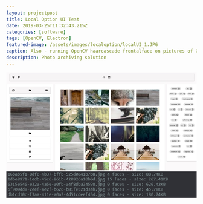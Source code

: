 ```yaml
---
layout: projectpost
title: Local Option UI Test
date: 2019-03-25T11:32:43.215Z
categories: [software]
tags: [OpenCV, Electron]
featured-image: /assets/images/localoption/localUI_1.JPG
caption: Also - running OpenCV haarcascade frontalface on pictures of Gorillas
description: Photo archiving solution
---
```

<a data-fancybox="gallery" href="/assets/images/localoption/ui3.JPG"><img class="projectimage" src="/assets/images/localoption/ui3.JPG"></a>
<a data-fancybox="gallery"  href="/assets/images/localoption/log.JPG"><img class="projectimage" src="/assets/images/localoption/log.JPG"></a>